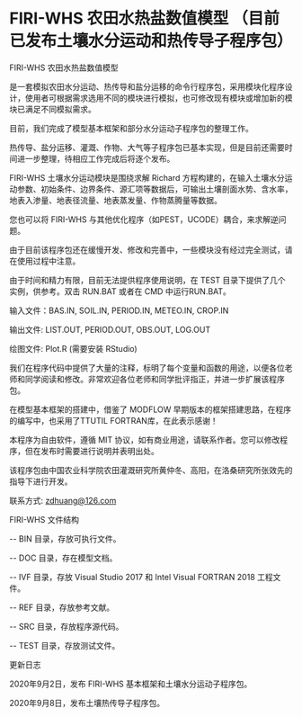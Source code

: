 # FIRI-WHS 农田水热盐数值模型 （目前已发布土壤水分运动和热传导子程序包）

FIRI-WHS 农田水热盐数值模型

是一套模拟农田水分运动、热传导和盐分运移的命令行程序包，采用模块化程序设计，使用者可根据需求选用不同的模块进行模拟，也可修改现有模块或增加新的模块已满足不同模拟需求。

目前，我们完成了模型基本框架和部分水分运动子程序包的整理工作。

热传导、盐分运移、灌溉、作物、大气等子程序包已基本实现，但是目前还需要时间进一步整理，待相应工作完成后将逐个发布。

FIRI-WHS 土壤水分运动模块是围绕求解 Richard 方程构建的，在输入土壤水分运动参数、初始条件、边界条件、源汇项等数据后，可输出土壤剖面水势、含水率，地表入渗量、地表径流量、地表蒸发量、作物蒸腾量等数据。

您也可以将 FIRI-WHS 与其他优化程序（如PEST，UCODE）耦合，来求解逆问题。

由于目前该程序包还在缓慢开发、修改和完善中，一些模块没有经过完全测试，请在使用过程中注意。

由于时间和精力有限，目前无法提供程序使用说明，在 TEST 目录下提供了几个实例，供参考。双击 RUN.BAT 或者在 CMD 中运行RUN.BAT。

输入文件：BAS.IN, SOIL.IN, PERIOD.IN, METEO.IN, CROP.IN

输出文件: LIST.OUT, PERIOD.OUT, OBS.OUT, LOG.OUT

绘图文件: Plot.R (需要安装 RStudio)

我们在程序代码中提供了大量的注释，标明了每个变量和函数的用途，以便各位老师和同学阅读和修改。非常欢迎各位老师和同学批评指正，并进一步扩展该程序包。

在模型基本框架的搭建中，借鉴了 MODFLOW 早期版本的框架搭建思路，在程序的编写中，也采用了TTUTIL FORTRAN库，在此表示感谢！

本程序为自由软件，遵循 MIT 协议，如有商业用途，请联系作者。您可以修改程序，但在发布时需要进行说明并表明出处。

该程序包由中国农业科学院农田灌溉研究所黄仲冬、高阳，在洛桑研究所张效先的指导下进行开发。

联系方式: zdhuang@126.com

FIRI-WHS 文件结构

  -- BIN 目录，存放可执行文件。
  
  -- DOC 目录，存在模型文档。
  
  -- IVF 目录，存放 Visual Studio 2017 和 Intel Visual FORTRAN 2018 工程文件。
  
  -- REF 目录，存放参考文献。

  -- SRC 目录，存放程序源代码。

  -- TEST 目录，存放测试文件。

更新日志

2020年9月2日，发布 FIRI-WHS 基本框架和土壤水分运动子程序包。

2020年9月8日，发布土壤热传导子程序包。
